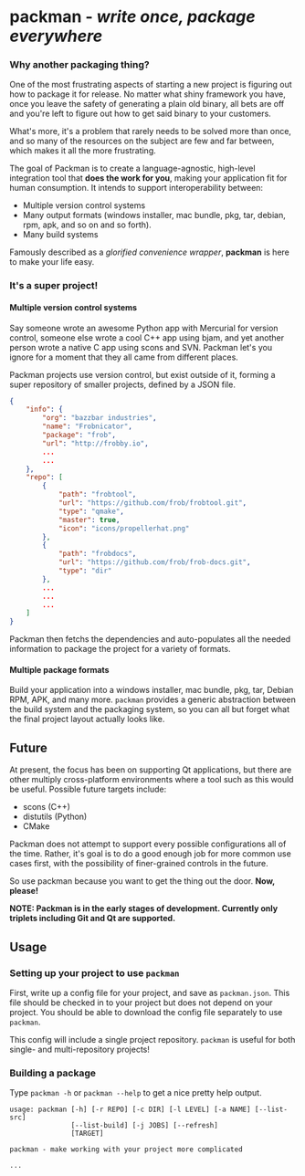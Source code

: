 # packman - *write once, package everywhere*

### Why another packaging thing?

One of the most frustrating aspects of starting a new project is figuring out how to package it for release. No matter what shiny framework you have, once you leave the safety of generating a plain old binary, all bets are off and you're left to figure out how to get said binary to your customers.

What's more, it's a problem that rarely needs to be solved more than once, and so many of the resources on the subject are few and far between, which makes it all the more frustrating.

The goal of Packman is to create a language-agnostic, high-level integration tool that **does the work for you**, making your application fit for human consumption. It intends to support interoperability between:

* Multiple version control systems
* Many output formats (windows installer, mac bundle, pkg, tar, debian, rpm, apk, and so on and so forth).
* Many build systems

Famously described as a *glorified convenience wrapper*, **packman** is here to make your life easy.

### It's a super project!

#### Multiple version control systems

Say someone wrote an awesome Python app with Mercurial for version control, someone else wrote a cool C++ app using bjam, and yet another person wrote a native C app using scons and SVN. Packman let's you ignore for a moment that they all came from different places.

Packman projects use version control, but exist outside of it, forming a super repository of smaller projects, defined by a JSON file.

```json
{
    "info": {
        "org": "bazzbar industries",
        "name": "Frobnicator",
        "package": "frob",
        "url": "http://frobby.io",
        ...
        ...
    },
    "repo": [
        {
            "path": "frobtool",
            "url": "https://github.com/frob/frobtool.git",
            "type": "qmake",
            "master": true,
            "icon": "icons/propellerhat.png"
        },
        {
            "path": "frobdocs",
            "url": "https://github.com/frob/frob-docs.git",
            "type": "dir"
        },
        ...
        ...
        ...
    ]
}
```

Packman then fetchs the dependencies and auto-populates all the needed information to package the project for a variety of formats.

#### Multiple package formats

Build your application into a windows installer, mac bundle, pkg, tar, Debian RPM, APK, and many more. `packman` provides a generic abstraction between the build system and the packaging system, so you can all but forget what the final project layout actually looks like.

## Future

At present, the focus has been on supporting Qt applications, but there are other multiply cross-platform environments where a tool such as this would be useful. Possible future targets include:

* scons (C++)
* distutils (Python)
* CMake

Packman does not attempt to support every possible configurations all of the time. Rather, it's goal is to do a good enough job for more common use cases first, with the possibility of finer-grained controls in the future.

So use packman because you want to get the thing out the door. **Now, please!**

**NOTE: Packman is in the early stages of development. Currently only triplets including Git and Qt are supported.**

## Usage

### Setting up your project to use `packman`

First, write up a config file for your project, and save as `packman.json`. This file should be checked in to your project but does not depend on your project. You should be able to download the config file separately to use `packman`.

This config will include a single project repository. `packman` is useful for both single- and multi-repository projects!

### Building a package

Type `packman -h` or `packman --help` to get a nice pretty help output.

```
usage: packman [-h] [-r REPO] [-c DIR] [-l LEVEL] [-a NAME] [--list-src]
               [--list-build] [-j JOBS] [--refresh]
               [TARGET]

packman - make working with your project more complicated

...
```
